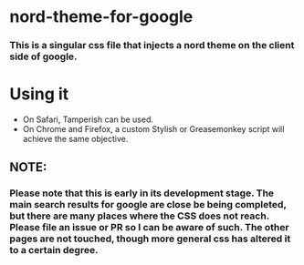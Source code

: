 # nord-theme-for-google

### This is a singular css file that injects a nord theme on the client side of google. 

# Using it
 - On Safari, Tamperish can be used. 
 - On Chrome and Firefox, a custom Stylish or Greasemonkey script will achieve the same objective.

## NOTE:
### Please note that this is early in its development stage. The main search results for google are close be being completed, but there are many places where the CSS does not reach. Please file an issue or PR so I can be aware of such. The other pages are not touched, though more general css has altered it to a certain degree.
